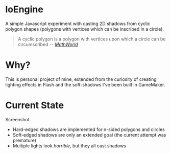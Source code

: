 ﻿loEngine
========

A simple Javascript experiment with casting 2D shadows from cyclic polygon shapes (polygons with vertices which can be inscribed in a circle).

> A cyclic polygon is a polygon with vertices upon which a circle can be circumscribed
> -- <cite>[MathWorld][1]</cite>


Why?
====

This is personal project of mine, extended from the curiosity of creating lighting effects in Flash and the soft-shadows I've been built in GameMaker.

Current State
=============

Screenshot

* Hard-edged shadows are implemented for n-sided polygons and circles
* Soft-edged shadows are only an extended goal (the current attempt was premature)
* Multiple lights look *horrible*, but they all cast shadows


 [1]:http://mathworld.wolfram.com/CyclicPolygon.html
